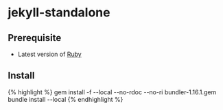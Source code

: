 # jekyll-standalone

## Prerequisite

- Latest version of [Ruby](https://www.ruby-lang.org/en/downloads/)

## Install

{% highlight %}
gem install -f --local --no-rdoc --no-ri bundler-1.16.1.gem
bundle install --local
{% endhighlight %}